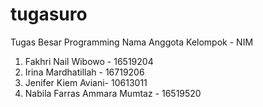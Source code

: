 # tugasuro
Tugas Besar Programming
Nama Anggota Kelompok - NIM
1. Fakhri Nail Wibowo - 16519204
2. Irina Mardhatillah - 16719206
3. Jenifer Kiem Aviani- 10613011
4. Nabila Farras Ammara Mumtaz - 16519520
